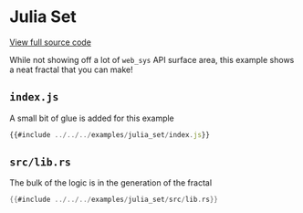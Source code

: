 # Julia Set

[View full source code][code]

[code]: https://github.com/rustwasm/wasm-bindgen/tree/master/examples/julia_set

While not showing off a lot of `web_sys` API surface area, this example shows a
neat fractal that you can make!

## `index.js`

A small bit of glue is added for this example

```js
{{#include ../../../examples/julia_set/index.js}}
```

## `src/lib.rs`

The bulk of the logic is in the generation of the fractal

```rust
{{#include ../../../examples/julia_set/src/lib.rs}}
```
